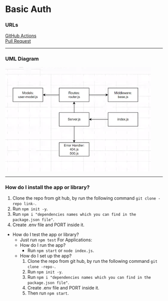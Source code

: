 # Basic Auth

### URLs

<!-- [Heroku](https://bashar-api-server.herokuapp.com/)\ -->
[GitHub Actions](https://github.com/BasharNofal/basic-auth/actions)\
[Pull Request](https://github.com/BasharNofal/basic-auth/pull/1)

<hr>

### UML Diagram

![UML](./assets/basic-auth.png)

<hr>

### How do I install the app or library?

  1. Clone the repo from git hub, by run the following command `git clone -repo link-`.
  2. Run `npm init -y`.
  3. Run `npm i "dependencies names which you can find in the package.json file"`.
  4. Create .env file and PORT inside it.
- How do I test the app or library?
  - Just run `npm test`
For Applications:
  - How do I run the app?
    - Run `npm start` or `node index.js`.
  - How do I set up the app?
    1. Clone the repo from git hub, by run the following command `git clone -repo-`.
    2. Run `npm init -y`.
    3. Run `npm i "dependencies names which you can find in the package.json file"`.
    4. Create .env file and PORT inside it.
    5. Then run `npm start`.
